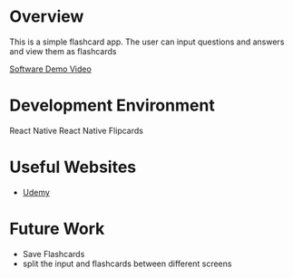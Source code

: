 # Overview

This is a simple flashcard app. The user can input questions and answers and view them as flashcards


[Software Demo Video](https://youtu.be/UHtbBWYXcwM)

# Development Environment

React Native 
React Native Flipcards

# Useful Websites
* [Udemy](https://www.udemy.com/)


# Future Work

* Save Flashcards
* split the input and flashcards between different screens
